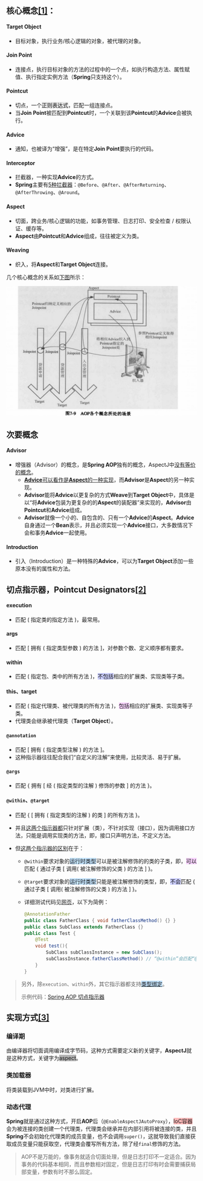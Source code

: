 ## 核心概念[[1]](https://www.jianshu.com/p/a21256903fdd)：

#### Target Object

- 目标对象，执行业务/核心逻辑的对象，被代理的对象。

#### Join Point

- 连接点，执行目标对象的方法的过程中的一个点，如执行构造方法、属性赋值、执行指定实例方法（**Spring**只支持这个）。

#### Pointcut

- 切点，一个<span style=background:#e6e6e6>正则表达式</span>，匹配一组连接点。
- 当**Join Point**被匹配到**Pointcut**时，一个关联到该**Pointcut**的**Advice**会被执行。

#### Advice

- 通知，也被译为“增强”，是在特定**Join Point**要执行的代码。

#### Interceptor

- 拦截器，一种实现**Advice**的方式。
- **Spring**主要有[5种拦截器](https://docs.spring.io/spring-framework/docs/current/reference/html/core.html#aop-introduction-defn)：`@Before`、`@After`、`@AfterReturning`、`@AfterThrowing`、`@Around`。

#### Aspect

- 切面，跨业务/核心逻辑的功能，如事务管理、日志打印、安全检查 / 权限认证、缓存等。
- **Aspect**由**Pointcut**和**Advice**组成，往往被定义为类。

#### Weaving

- 织入，将**Aspect**和**Target Object**连接。

几个核心概念的关系如[下图](https://blog.csdn.net/q982151756/article/details/80513340)所示：

![](../images/5/aspect-oriented-programming.png)



## 次要概念

#### Advisor

- 增强器（Advisor）的概念，是**Spring AOP**独有的概念，AspectJ中[没有等价的概念](https://docs.spring.io/spring-framework/docs/current/reference/html/core.html#aop-schema-advisors)。
  - [**Advice**可以看作是**Aspect**的一种实现](https://blog.csdn.net/j080624/article/details/53996875)，而**Advisor**是**Aspect**的另一种实现。
  - **Advisor**能将**Advice**以更复杂的方式**Weave**到**Target Object**中，具体是以“将**Advice**包装为更复杂的的**Aspect**的装配器”来实现的，**Advisor**由**Pointcut**和**Advice**组成。
  - **Advisor**就像一个小的、自包含的、只有一个**Advice**的**Aspect**。**Advice**自身通过一个**Bean**表示，并且必须实现一个**Advice**接口，大多数情况下会和事务**Advice**一起使用。


#### Introduction

- 引入（Introduction）是一种特殊的**Advice**，可以为**Target Object**添加一些原本没有的属性和方法。



## 切点指示器，Pointcut Designators[[2]](https://docs.spring.io/spring-framework/docs/current/reference/html/core.html#aop-ataspectj)

#### execution

- 匹配 ( 指定类的指定方法 )，最常用。

#### args

- 匹配 [ 拥有 ( 指定类型参数 ) 的方法 ]，对参数个数、定义顺序都有要求。

#### within

- 匹配 ( 指定包、类中的所有方法 )，<span style=background:#c9ccff>不包括</span>相应的扩展类、实现类等子类。

#### this、target

- 匹配 ( 指定代理类、被代理类的所有方法 )，<span style=background:#f8d2ff>包括</span>相应的扩展类、实现类等子类。
- 代理类会继承被代理类（**Target Object**）。

#### `@annotation`

- 匹配 [ 拥有 ( 指定类型注解 ) 的方法 ]。
- 这种指示器往往配合我们“自定义的注解”来使用，比较灵活、易于扩展。

#### `@args`

- 匹配 { 拥有 [ 经 ( 指定类型的注解 ) 修饰的参数 ] 的方法 }。

#### `@within`、`@target`

- 匹配 { [ 拥有 ( 指定类型的注解 ) 的类 ] 的所有方法 }。

- 并且[这两个指示器都](https://endwas.cn/blog/75)只针对扩展（类），不针对实现（接口），因为调用接口方法，只能是调用实现类的方法，即，接口只声明方法，不定义方法。

- 但[这两个指示器的区别](https://blog.csdn.net/demon7552003/article/details/97601209)在于：

   - `@within`要求对象的<span style=background:#c2e2ff>运行时类型</span>可以是被注解修饰的的类的子类，即，<span style=background:#f8d2ff>可以</span>匹配 { 通过子类 [ 调用( 被注解修饰的父类 ) 的方法 ] }。

   - `@target`要求对象的<span style=background:#c2e2ff>运行时类型</span>只能是被注解修饰的类型，即，<span style=background:#c9ccff>不会</span>匹配 { 通过子类 [ 调用( 被注解修饰的父类 ) 的方法 ] }。

   - 详细测试代码见[网页](https://github.com/LeanLeeOne/example/blob/master/src/test/java/com/leanlee/example/AOPApplicationTests.java)，以下为简例：

      ```java
      @AnnotationFather
      public class FatherClass { void fatherClassMethod() {} }
      public class SubClass extends FatherClass {}
      public class Test {    
          @Test
          void test(){
              SubClass subClassInstance = new SubClass();
              subClassInstance.fatherClassMethod() // “@within”会匹配“@AnnotationFather”，但“@target”不会匹配“@AnnotationFather”。
          }
      }
      ```

> 另外，除`execution`、`within`外，其它指示器都支持[<span style=background:#c2e2ff>类型绑定</span>](https://docs.spring.io/spring-framework/docs/current/reference/html/core.html#aop-ataspectj-advice-params-passing)。
>
> 示例代码：[Spring AOP 切点指示器](https://www.jianshu.com/p/f26850aa32f0)



## 实现方式[[3]](https://www.liaoxuefeng.com/wiki/1252599548343744/1266265125480448)

### 编译期

由编译器将切面调用编译成字节码，这种方式需要定义新的关键字，**AspectJ**就是这种方式，关键字为<span style=background:#b3b3b3>aspect</span>。

### 类加载器

将类装载到JVM中时，对类进行扩展。

### 动态代理

**Spring**就是通过这种方式，开启**AOP**后（`@EnableAspectJAutoProxy`），<span style=background:#ffb8b8>IoC容器</span>会为被连接的类创建一个代理类，代理类会继承并在内部引用将被连接的类，并且**Spring**不会初始化代理类的成员变量，也不会调用`super()`，这就导致我们直接获取成员变量只能获取空，代理类会覆写所有方法，除了经`final`修饰的方法。

> AOP不是万能的，像事务就适合切面处理，但是日志打印不一定适合。因为事务的代码基本相同，而且参数相对固定，但是日志打印有时会需要捕获局部变量，参数有时不那么固定。

